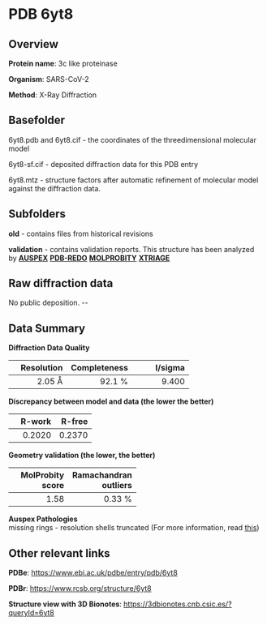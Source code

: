 # PDB 6yt8

## Overview

**Protein name**: 3c like proteinase

**Organism**: SARS-CoV-2

**Method**: X-Ray Diffraction



## Basefolder

6yt8.pdb and 6yt8.cif - the coordinates of the threedimensional molecular model

6yt8-sf.cif - deposited diffraction data for this PDB entry

6yt8.mtz - structure factors after automatic refinement of molecular model against the diffraction data.

## Subfolders



**old** - contains files from historical revisions

**validation** - contains validation reports. This structure has been analyzed by [**AUSPEX**](https://github.com/thorn-lab/coronavirus_structural_task_force/tree/master/pdb/3c_like_proteinase/SARS-CoV-2/6yt8/validation/auspex) [**PDB-REDO**](https://github.com/thorn-lab/coronavirus_structural_task_force/tree/master/pdb/3c_like_proteinase/SARS-CoV-2/6yt8/validation/pdb-redo) [**MOLPROBITY**](https://github.com/thorn-lab/coronavirus_structural_task_force/tree/master/pdb/3c_like_proteinase/SARS-CoV-2/6yt8/validation/molprobity) [**XTRIAGE**](https://github.com/thorn-lab/coronavirus_structural_task_force/blob/master/pdb/3c_like_proteinase/SARS-CoV-2/6yt8/validation/Xtriage_output.log)  



## Raw diffraction data

No public deposition. --<br> 

## Data Summary
**Diffraction Data Quality**

|   | Resolution | Completeness| I/sigma |
|---|-------------:|----------------:|--------------:|
|   |2.05 Å|92.1  %|<img width=50/>9.400|

**Discrepancy between model and data (the lower the better)**

|   | **R-work**| **R-free**   
|---|-------------:|----------------:|           
||  0.2020|  0.2370|

**Geometry validation (the lower, the better)**

|   |**MolProbity<br>score**| **Ramachandran<br>outliers** 
|---|-------------:|----------------:|
||  1.58|  0.33 %|

**Auspex Pathologies**<br> missing rings - resolution shells truncated (For more information, read [this](https://github.com/thorn-lab/coronavirus_structural_task_force/blob/master/pdb/3c_like_proteinase/SARS-CoV-2/6yt8/validation/auspex/6yt8_auspex_comments.txt))

 



## Other relevant links 
**PDBe**:  https://www.ebi.ac.uk/pdbe/entry/pdb/6yt8
 
**PDBr**: https://www.rcsb.org/structure/6yt8 

**Structure view with 3D Bionotes**: https://3dbionotes.cnb.csic.es/?queryId=6yt8

